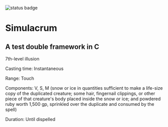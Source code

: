 ![status badge](https://travis-ci.org/ztbrown/Simulacrum.svg?branch=master)
# Simulacrum
## A test double framework in C

7th-level illusion

Casting time: Instantaneous 

Range: Touch

Components: V, S, M (snow or ice in quantities sufficient to make a life-size copy of the duplicated creature; some hair, fingernail clippings, or other piece of that creature's body placed inside the snow or ice; and powdered ruby worth 1,500 gp, sprinkled over the duplicate and consumed by the spell)

Duration: Until dispelled
